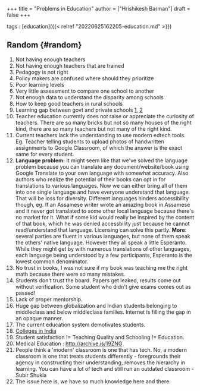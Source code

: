 +++
title = "Problems in Education"
author = ["Hrishikesh Barman"]
draft = false
+++

tags
: [education]({{< relref "20220625162205-education.md" >}})


## Random {#random}

1.  Not having enough teachers
2.  Not having enough teachers that are trained
3.  Pedagogy is not right
4.  Policy makers are confused where should they prioritize
5.  Poor learning levels
6.  Very little assessment to compare one school to another
7.  Not enough data to understand the disparity among schools
8.  How to keep good teachers in rural schools
9.  Learning gap between govt and private schools [1](<http://www.ncaer.org/event_details.php?EID=38>), [2](<https://yourstory.com/socialstory/2019/04/andhra-pradesh-govt-schools-reducing-learning-gap>)
10. Teacher education currently does not raise or appreciate the curiosity of teachers. There are so many bricks but not so many houses of the right kind, there are so many teachers but not many of the right kind.
11. Current teachers lack the understanding to use modern edtech tools. Eg. Teacher telling students to upload photos of handwritten assignments to Google Classroom, of which the answer is the exact same for every student.
12. ****Language problem:**** It might seem like that we've solved the language problem because you can translate any document/website/book using Google Translate to your own language with somewhat accuracy. Also authors who realize the potential of their books can opt in for translations to various languages. Now we can either bring all of them into one single language and have everyone understand that language. That will be loss for diversity. Different languages hinders accessibility though, eg. If an Assamese writer wrote an amazing book in Assamese and it never got translated to some other local language because there's no market for it. What if some kid would really be inspired by the content of that book, which he was denied accessbility just because he cannot read/understand that language. Licensing can solve this partly. ****More****: several parties are fluent in various languages, but none of them speak the others' native language. However they all speak a little Esperanto. While they might get by with numerous translations of other languages, each language being understood by a few participants, Esperanto is the lowest common denominator.
13. No trust in books, I was not sure if my book was teaching me the right math because there were so many mistakes.
14. Students don't trust the board. Papers get leaked, results come out without verification. Some student who didn't give exams comes out as passed!
15. Lack of proper mentorship.
16. Huge gap between globalization and Indian students belonging to middleclass and below middleclass families. Internet is filling the gap in an opaque manner.
17. The current education system demotivates students.
18. [Colleges in India](<http://archive.is/zzhaP>)
19. Student satisfaction != Teaching Quality and Schooling != Education.
20. Medical Education : <http://archive.is/19ZNG>
21. People think a 'modern' classroom is one that has tech. No, a modern classroom is one that treats students differently - foregrounds their agency in constructing their understanding, removes the hierarchy in learning. You can have a lot of tech and still run an outdated classroom - Subir Shukla
22. The issue here is, we have so much knowledge here and there.

